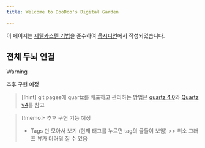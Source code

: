 ```yaml
---
title: Welcome to DooDoo's Digital Garden

---
```


이 페이지는 [제텔카스텐 기법](https://brunch.co.kr/@labica/50)을 준수하여 [옵시디언](https://obsidian.md/)에서 작성되었습니다.

## 전체 두뇌 연결

> [!warning]
> 추후 구현 예정

> [!hint]
> git pages에 quartz를 배포하고 관리하는 방법은 [quartz 4.0](https://quartz.jzhao.xyz/)와 [Quartz v4](https://github.com/jackyzha0/quartz)를 참고


>[!memo]- 추후 구현 기능 예정
>- Tags 만 모아서 보기 (현재 태그를 누르면 tag의 글들이 보임) >> 취소 그래프 뷰가 더러워 질 수 있음

